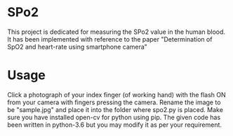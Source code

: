 # SPo2
This project is dedicated for measuring the SPo2 value in the human blood. It has been implemented with reference to the paper "Determination of SpO2 and heart-rate using smartphone camera"

# Usage
Click a photograph of your index finger (of working hand) with the flash ON from your camera with fingers pressing the camera.
Rename the image to be "sample.jpg" and place it into the folder where spo2.py is placed.
Make sure you have installed open-cv for python using pip.
The given code has been written in python-3.6 but you may modify it as per your requirement.
